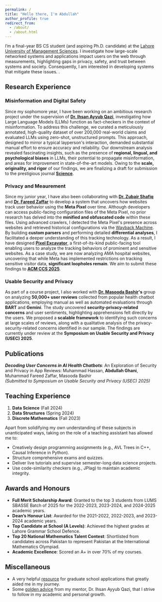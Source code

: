 ```yaml
---
permalink: /
title: "Hello there, I'm Abdullah"
author_profile: true
redirect_from: 
  - /about/
  - /about.html
---
```

I’m a final-year BS CS student (and aspiring Ph.D. candidate) at the [Lahore University of Management Sciences](https://lums.edu.pk/). I investigate how large-scale networked systems and applications impact users on the web through measurements, highlighting gaps in privacy, safety, and trust between systems and society. Consequently, I am interested in developing systems that mitigate these issues. .


## Research Experience

### Misinformation and Digital Safety
Since my sophomore year, I have been working on an ambitious research project under the supervision of **[Dr. Ihsan Ayyub Qazi](https://ihsanqazi.com)**, investigating how Large Language Models (LLMs) function as fact-checkers in the context of misinformation. To address this challenge, we curated a meticulously annotated, high-quality dataset of over 200,000 real-world claims and evaluated LLMs using zero-shot, unstructured prompts. This approach, designed to mirror a typical layperson's interaction, demanded substantial manual effort to ensure accuracy and reliability. Our downstream analysis revealed fascinating insights, such as the presence of **regional, lingual, and psychological biases** in LLMs, their potential to propagate misinformation, and areas for improvement in state-of-the-art models. Owing to the **scale, originality, and rigor** of our findings, we are finalizing a draft for submission to the prestigious journal **[Science](https://www.science.org/)**.

### Privacy and Meaurement
Since my junior year, I have also been collaborating with **[Dr. Zubair Shafiq](https://web.cs.ucdavis.edu/~zubair/)** and **[Dr. Fareed Zaffar](https://dblp.org/pid/59/3605.html)** to develop a system that uncovers how websites track user behavior using the **Meta Pixel** over time. Although developers can access public-facing configuration files of the Meta Pixel, no prior research has delved into the **minified and obfuscated code** within these files. Using advanced crawlers, I detected the Meta Pixel's presence across websites and retrieved historical configurations via the [Wayback Machine](https://wayback.archive.org/). By building **custom parsers** and performing detailed **differential analyses**, I facilitated a deeper understanding of this tracking technology. As a result, I have designed **[Pixel Excavator](https://pixel-frontend-1glb.onrender.com/)**, a first-of-its-kind public-facing tool enabling users to analyze the tracking behaviors of prominent and sensitive websites. As a case study, we are now analyzing AMA hospital websites, uncovering that while Meta has implemented restrictions on tracking sensitive visitor data, **significant loopholes remain**. We aim to submit these findings to **[ACM CCS 2025](https://www.sigsac.org/ccs/CCS2025/)**. 

### Usable Security and Privacy
As part of a course project, I also worked with **[Dr. Masooda Bashir](https://ischool.illinois.edu/people/masooda-bashir)'s** group on analyzing **50,000+ user reviews** collected from popular health chatbot applications, employing manual as well as automated evaluations through **BART** and **Gemini**. The study uncovered **security-privacy-related concerns** and user sentiments, highlighting apprehensions felt directly by the users. We proposed a **scalable framework** to identifying such concerns at large scales of reviews, along with a qualitative analysis of the privacy-security-related concerns identified in our sample. The findings are currently under review at the **Symposium on Usable Security and Privacy (USEC) 2025**.

## Publications

***Decoding User Concerns in AI Health Chatbots***: An Exploration of Security and Privacy in App Reviews: Muhammad Hassan, **Abdullah Ghani**, Muhammad Fareed Zaffar, Masooda Bashir  
_(Submitted to Symposium on Usable Security and Privacy (USEC) 2025)_

## Teaching Experience

1. **Data Science**              (Fall 2024)  
2. **Data Structures**           (Spring 2024)  
3. **Discrete Mathematics**      (Fall 2023)  

Apart from solidifying my own understanding of these subjects in unanticipated ways, taking on the role of a teaching assistant has allowed me to:
- Creatively design programming assignments (e.g., AVL Trees in C++, Causal Inference in Python).  
- Structure comprehensive exams and quizzes.  
- Deliver live tutorials and supervise semester-long data science projects.  
- Use code-similarity checkers (e.g., JPlag) to maintain academic integrity.  

## Awards and Honours

- **Full Merit Scholarship Award**: Granted to the top 3 students from LUMS SBASSE Batch of 2025 for the 2022-2023, 2023-2024, and 2024-2025 academic years.  
- **Dean’s Honour List**: Awarded for the 2021-2022, 2022-2023, and 2023-2024 academic years.  
- **Top Candidate at School (A Levels)**: Achieved the highest grades at Lahore Grammar School Defence.  
- **Top 20 National Mathematics Talent Contest**: Shortlisted from candidates across Pakistan to represent Pakistan at the International Mathematics Olympiad.
- **Academic Excellence**: Scored an A+ in over 70% of my courses.

## Miscellaneous

- A very helpful [resource](https://www.cs.cmu.edu/~harchol/gradschooltalk.pdf) for graduate school applications that greatly aided me in my journey.  
- Some [golden advice](https://ihsan-qazi.blogspot.com/2010/08/few-pieces-of-advice-i-gave-to-my.html) from my mentor, Dr. Ihsan Ayyub Qazi, that I strive to follow in my academic and personal growth.

